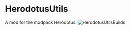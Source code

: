 # HerodotusUtils
A mod for the modpack Herodotus.
![HerodotusUtilsBuilds](https://github.com/ProjectHDS/HerodotusUtils/workflows/HerodotusUtilsBuilds/badge.svg?branch=main)

